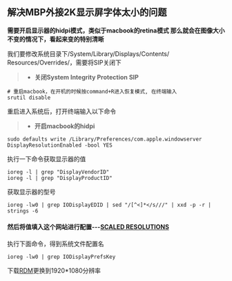 ## 解决MBP外接2K显示屏字体太小的问题
**需要开启显示器的hidpi模式，类似于macbook的retina模式 那么就会在图像大小不变的情况下，看起来变的特别清晰**


我们要修改系统目录下/System/Library/Displays/Contents/
Resources/Overrides/，需要将SIP关闭下
>- **关闭System Integrity Protection SIP**
```
# 重启macbook，在开机的时候按command+R进入恢复模式, 在终端输入
srutil disable
```
重启进入系统后，打开终端输入以下命令
>- **开启macbook的hidpi**
```
sudo defaults write /Library/Preferences/com.apple.windowserver DisplayResolutionEnabled -bool YES
```


执行一下命令获取显示器的值
```
ioreg -l | grep "DisplayVendorID"
ioreg -l | grep "DisplayProductID"  
```
获取显示器的型号
```
ioreg -lw0 | grep IODisplayEDID | sed "/[^<]*</s///" | xxd -p -r | strings -6
```
#### **然后将值填入这个网站进行配置**---[SCALED RESOLUTIONS](https://comsysto.github.io/Display-Override-PropertyList-File-Parser-and-Generator-with-HiDPI-Support-For-Scaled-Resolutions/)

执行下面命令，得到系统文件配置名
```
ioreg -lw0 | grep IODisplayPrefsKey
```
下载[RDM](http://avi.alkalay.net/software/RDM/)更换到1920*1080分辨率
